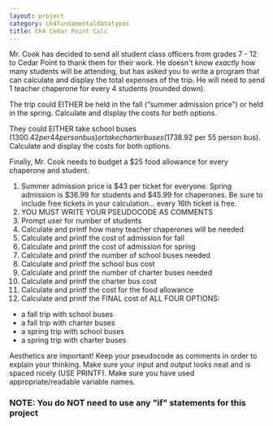 ```yaml
---
layout: project
category: ch4fundamentaldatatypes
title: Ch4 Cedar Point Calc
---
```

Mr. Cook has decided to send all student class officers from grades 7 - 12 to Cedar Point to thank them for their work. He doesn't know *exactly* how many students will be attending, but has asked you to write a program that can  calculate and display the total expenses of the trip. He will need to send 1 teacher chaperone for every 4 students (rounded down).

The trip could EITHER be held in the fall (“summer admission price”) or held in the spring. Calculate and display the costs for both options.

They could EITHER take school buses ($1300.42 per 44 person bus) or take charter buses ($1738.92 per 55 person bus). Calculate and display the costs for both options.

Finally, Mr. Cook needs to budget a $25 food allowance for every chaperone and student.

1. Summer admission price is $43 per ticket for everyone. Spring admission is $36.99 for students and $45.99 for chaperones. Be sure to include free tickets in your calculation... every 16th ticket is free.
1. YOU MUST WRITE YOUR PSEUDOCODE AS COMMENTS
1. Prompt user for number of students
1. Calculate and printf how many teacher chaperones will be needed
1. Calculate and printf the cost of admission for fall
1. Calculate and printf the cost of admission for spring
1. Calculate and printf the number of school buses needed
1. Calculate and printf the school bus cost
1. Calculate and printf the number of charter buses needed
1. Calculate and printf the charter bus cost
1. Calculate and printf the cost for the food allowance
1. Calculate and printf the FINAL cost of ALL FOUR OPTIONS:
  - a fall trip with school buses
  - a fall trip with charter buses
  - a spring trip with school buses
  - a spring trip with charter buses

Aesthetics are important! Keep your pseudocode as comments in order to explain your thinking. Make sure your input and output looks neat and is spaced nicely (USE PRINTF). Make sure you have used appropriate/readable variable names.

### NOTE: You do NOT need to use any "if" statements for this project
